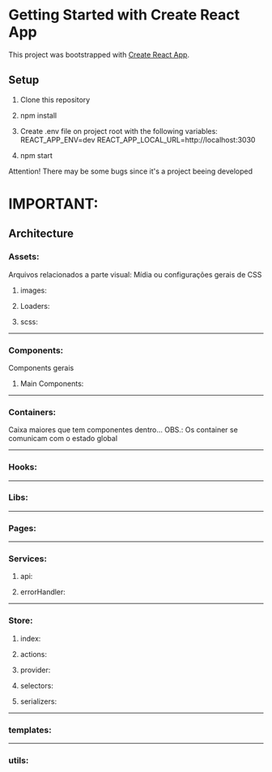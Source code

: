 # Getting Started with Create React App

This project was bootstrapped with [Create React App](https://github.com/facebook/create-react-app).

## Setup

1) Clone this repository

2) npm install

3) Create .env file on project root with the following variables:
REACT_APP_ENV=dev
REACT_APP_LOCAL_URL=http://localhost:3030

4) npm start

Attention!
There may be some bugs since it's a project beeing developed

# IMPORTANT:

## Architecture

### Assets:
Arquivos relacionados a parte visual: Mídia ou configurações gerais de CSS
1) images:

2) Loaders:

3) scss:

<hr />

### Components:
Components gerais
1) Main Components: 

<hr />

### Containers:
Caixa maiores que tem componentes dentro...
OBS.: Os container se comunicam com o estado global

<hr />

### Hooks:

<hr />

### Libs:

<hr />

### Pages:

<hr />

### Services:
1) api:

2) errorHandler:

<hr />

### Store:
1) index:

2) actions:

3) provider:

4) selectors:

5) serializers:

<hr />

### templates:

<hr />

### utils: